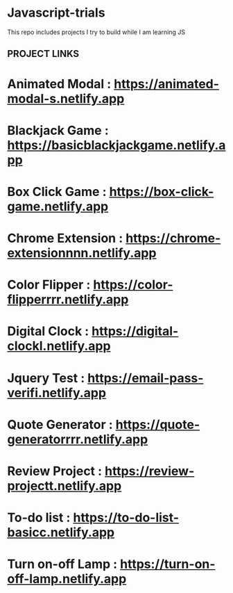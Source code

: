 # Javascript-trials
This repo includes projects I try to build while I am learning JS

## PROJECT LINKS

# Animated Modal : https://animated-modal-s.netlify.app
# Blackjack Game : https://basicblackjackgame.netlify.app
# Box Click Game : https://box-click-game.netlify.app
# Chrome Extension : https://chrome-extensionnnn.netlify.app
# Color Flipper : https://color-flipperrrr.netlify.app
# Digital Clock : https://digital-clockl.netlify.app
# Jquery Test : https://email-pass-verifi.netlify.app
# Quote Generator : https://quote-generatorrrr.netlify.app
# Review Project : https://review-projectt.netlify.app
# To-do list : https://to-do-list-basicc.netlify.app
# Turn on-off Lamp : https://turn-on-off-lamp.netlify.app
